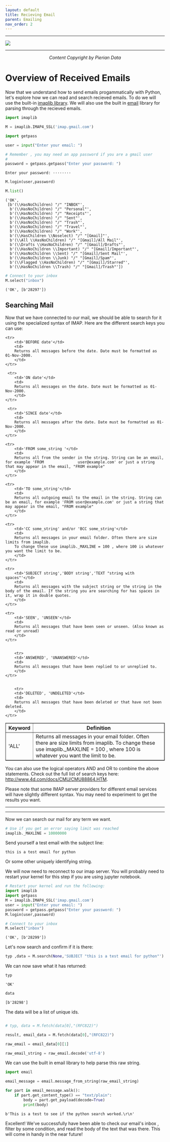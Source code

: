 ```yaml
---
layout: default
title: Recieving Email
parent: Emailing
nav_order: 2
---
```

___

<a href='https://www.udemy.com/user/joseportilla/'><img src='../Pierian_Data_Logo.png'/></a>
___
<center><em>Content Copyright by Pierian Data</em></center>

# Overview of Received Emails

Now that we understand how to send emails progammatically with Python, let's explore how we can read and search recieved emails. To do we will use the built-in [imaplib library](https://docs.python.org/3/library/imaplib.html#imap4-example). We will also use the built in [email](https://docs.python.org/3/library/email.examples.html) library for parsing through the recieved emails.


```python
import imaplib
```


```python
M = imaplib.IMAP4_SSL('imap.gmail.com')
```


```python
import getpass
```


```python
user = input("Enter your email: ")
```


```python
# Remember , you may need an app password if you are a gmail user
# 
password = getpass.getpass("Enter your password: ")
```

    Enter your password: ········
    


```python
M.login(user,password)
```


```python
M.list()
```




    ('OK',
     [b'(\\HasNoChildren) "/" "INBOX"',
      b'(\\HasNoChildren) "/" "Personal"',
      b'(\\HasNoChildren) "/" "Receipts"',
      b'(\\HasNoChildren) "/" "Sent"',
      b'(\\HasNoChildren) "/" "Trash"',
      b'(\\HasNoChildren) "/" "Travel"',
      b'(\\HasNoChildren) "/" "Work"',
      b'(\\HasChildren \\Noselect) "/" "[Gmail]"',
      b'(\\All \\HasNoChildren) "/" "[Gmail]/All Mail"',
      b'(\\Drafts \\HasNoChildren) "/" "[Gmail]/Drafts"',
      b'(\\HasNoChildren \\Important) "/" "[Gmail]/Important"',
      b'(\\HasNoChildren \\Sent) "/" "[Gmail]/Sent Mail"',
      b'(\\HasNoChildren \\Junk) "/" "[Gmail]/Spam"',
      b'(\\Flagged \\HasNoChildren) "/" "[Gmail]/Starred"',
      b'(\\HasNoChildren \\Trash) "/" "[Gmail]/Trash"'])




```python
# Connect to your inbox
M.select("inbox")
```




    ('OK', [b'28297'])



## Searching Mail

Now that we have connected to our mail, we should be able to search for it using the specialized syntax of IMAP. Here are the different search keys you can use:

<table border='1' >
    <tr >
        <th align='center'>Keyword </th>
        <th align='center'>Definition</th>
    </tr>
    <tr>
        <td>'ALL'</td>
        <td>
        Returns all messages in your email folder. Often there are size limits from imaplib.
        To change these use imaplib._MAXLINE = 100 , where 100 is whatever you want the limit to be.
        </td>
    </tr>
    
    <tr>
        <td>'BEFORE date'</td>
        <td>
        Returns all messages before the date. Date must be formatted as 01-Nov-2000.
        </td>
    </tr>
    
     <tr>
        <td>'ON date'</td>
        <td>
        Returns all messages on the date. Date must be formatted as 01-Nov-2000.
        </td>
    </tr>
    
     <tr>
        <td>'SINCE date'</td>
        <td>
        Returns all messages after the date. Date must be formatted as 01-Nov-2000.
        </td>
    </tr>
    
    <tr>
        <td>'FROM some_string '</td>
        <td>
        Returns all from the sender in the string. String can be an email, for example 'FROM               user@example.com' or just a string that may appear in the email, "FROM example"
        </td>
    </tr>
    
    <tr>
        <td>'TO some_string'</td>
        <td>
        Returns all outgoing email to the email in the string. String can be an email, for example 'FROM user@example.com' or just a string that may appear in the email, "FROM example"
        </td>
    </tr>
    
    <tr>
        <td>'CC some_string' and/or 'BCC some_string'</td>
        <td>
        Returns all messages in your email folder. Often there are size limits from imaplib.
        To change these use imaplib._MAXLINE = 100 , where 100 is whatever you want the limit to be.
        </td>
    </tr>
    
    <tr>
        <td>'SUBJECT string','BODY string','TEXT "string with spaces"'</td>
        <td>
        Returns all messages with the subject string or the string in the body of the email. If the string you are searching for has spaces in it, wrap it in double quotes.
        </td>
    </tr>
    
    <tr>
        <td>'SEEN', 'UNSEEN'</td>
        <td>
        Returns all messages that have been seen or unseen. (Also known as read or unread)
        </td>
    </tr>
    
    
        <tr>
        <td>'ANSWERED', 'UNANSWERED'</td>
        <td>
        Returns all messages that have been replied to or unreplied to. 
        </td>
    </tr>
    
    
        <tr>
        <td>'DELETED', 'UNDELETED'</td>
        <td>
        Returns all messages that have been deleted or that have not been deleted.
        </td>
    </tr>
    
    
</table>

You can also use the logical operators AND and OR to combine the above statements. Check out the full list of search keys here: http://www.4d.com/docs/CMU/CMU88864.HTM.

Please note that some IMAP server providers for different email services will have slightly different syntax. You may need to experiment to get the results you want.

___________
___________

Now we can search our mail for any term we want.  


```python
# Use if you get an error saying limit was reached
imaplib._MAXLINE = 10000000
```

Send yourself a test email with the subject line:

    this is a test email for python

Or some other uniquely identifying string.    

We will now need to reconnect to our imap server. You will probably need to restart your kernel for this step if you are using jupyter notebook.


```python
# Restart your kernel and run the following:
import imaplib
import getpass
M = imaplib.IMAP4_SSL('imap.gmail.com')
user = input("Enter your email: ")
password = getpass.getpass("Enter your password: ")
M.login(user,password)

```


```python
# Connect to your inbox
M.select("inbox")
```




    ('OK', [b'28299'])



Let's now search and confirm if it is there:


```python
typ ,data = M.search(None,'SUBJECT "this is a test email for python"')
```

We can now save what it has returned:


```python
typ
```




    'OK'




```python
data
```




    [b'28298']



The data will be a list of unique ids.


```python

# typ, data = M.fetch(data[0],"(RFC822)")
```


```python
result, email_data = M.fetch(data[0],"(RFC822)")
```


```python
raw_email = email_data[0][1]
```


```python
raw_email_string = raw_email.decode('utf-8')
```

We can use the built in email library to help parse this raw string.


```python
import email
```


```python
email_message = email.message_from_string(raw_email_string)
```


```python
for part in email_message.walk():
    if part.get_content_type() == "text/plain":
        body = part.get_payload(decode=True)
        print(body)
```

    b'This is a test to see if the python search worked.\r\n'
    

Excellent! We've successfully have been able to check our email's inbox , filter by some condition, and read the body of the text that was there. This will come in handy in the near future!
